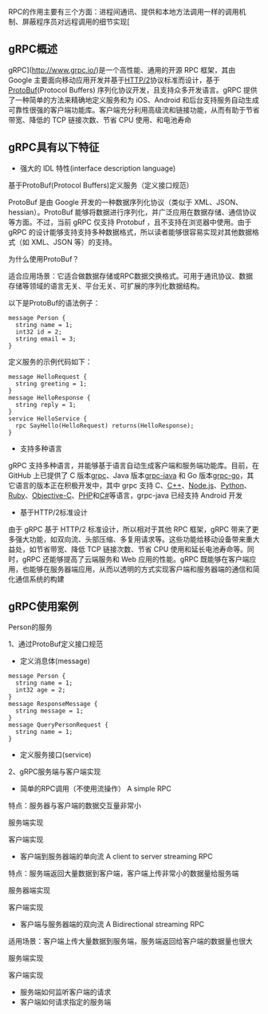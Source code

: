 RPC的作用主要有三个方面：进程间通讯、提供和本地方法调用一样的调用机制、屏蔽程序员对远程调用的细节实现[



## gRPC概述

gRPC](http://www.grpc.io/)是一个高性能、通用的开源 RPC 框架，其由 Google 主要面向移动应用开发并基于[HTTP/2](https://http2.github.io/)协议标准而设计，基于[ProtoBuf](http://en.wikipedia.org/wiki/Protocol_Buffers)(Protocol Buffers) 序列化协议开发，且支持众多开发语言。gRPC 提供了一种简单的方法来精确地定义服务和为 iOS、Android 和后台支持服务自动生成可靠性很强的客户端功能库。客户端充分利用高级流和链接功能，从而有助于节省带宽、降低的 TCP 链接次数、节省 CPU 使用、和电池寿命



## gRPC具有以下特征

- 强大的 IDL 特性(interface description language)

基于ProtoBuf(Protocol Buffers)定义服务（定义接口规范）

ProtoBuf 是由 Google 开发的一种数据序列化协议（类似于 XML、JSON、hessian）。ProtoBuf 能够将数据进行序列化，并广泛应用在数据存储、通信协议等方面。不过，当前 gRPC 仅支持 Protobuf ，且不支持在浏览器中使用。由于 gRPC 的设计能够支持支持多种数据格式，所以读者能够很容易实现对其他数据格式（如 XML、JSON 等）的支持。

为什么使用ProtoBuf？

适合应用场景：它适合做数据存储或RPC数据交换格式。可用于通讯协议、数据存储等领域的语言无关、平台无关、可扩展的序列化数据结构。

以下是ProtoBuf的语法例子：

```
message Person {
  string name = 1;
  int32 id = 2;
  string email = 3;
}
```

定义服务的示例代码如下：

```
message HelloRequest {
  string greeting = 1;
}
message HelloResponse {
  string reply = 1;
}
service HelloService {
  rpc SayHello(HelloRequest) returns(HelloResponse);
}
```

- 支持多种语言

gRPC 支持多种语言，并能够基于语言自动生成客户端和服务端功能库。目前，在 GitHub 上已提供了 C 版本[grpc](https://github.com/grpc/grpc)、Java 版本[grpc-java](https://github.com/grpc/grpc-java) 和 Go 版本[grpc-go](https://github.com/grpc/grpc-go)，其它语言的版本正在积极开发中，其中 grpc 支持 C、[C++](https://github.com/grpc/grpc/tree/master/src/cpp)、[Node.js](https://github.com/grpc/grpc/tree/master/src/node)、[Python](https://github.com/grpc/grpc/tree/master/src/python)、[Ruby](https://github.com/grpc/grpc/tree/master/src/ruby)、[Objective-C](https://github.com/grpc/grpc/tree/master/src/objective-c)、[PHP](https://github.com/grpc/grpc/tree/master/src/php)和[C#](https://github.com/grpc/grpc/tree/master/src/csharp)等语言，grpc-java 已经支持 Android 开发

- 基于HTTP/2标准设计

由于 gRPC 基于 HTTP/2 标准设计，所以相对于其他 RPC 框架，gRPC 带来了更多强大功能，如双向流、头部压缩、多复用请求等。这些功能给移动设备带来重大益处，如节省带宽、降低 TCP 链接次数、节省 CPU 使用和延长电池寿命等。同时，gRPC 还能够提高了云端服务和 Web 应用的性能。gRPC 既能够在客户端应用，也能够在服务器端应用，从而以透明的方式实现客户端和服务器端的通信和简化通信系统的构建

## gRPC使用案例

Person的服务

1、通过ProtoBuf定义接口规范

- 定义消息体(message)

```
message Person {
  string name = 1;
  int32 age = 2;
}
message ResponseMessage {
  string message = 1;
}
message QueryPersonRequest {
  string name = 1;
}
```

- 定义服务接口(service)

2、gRPC服务端与客户端实现

- 简单的RPC调用（不使用流操作） A simple RPC

特点：服务器与客户端的数据交互量非常小

服务端实现

客户端实现

- 客户端到服务器端的单向流  A client to server  streaming RPC

特点：服务端返回大量数据到客户端，客户端上传非常小的数据量给服务端

服务器端实现

客户端实现

- 客户端与服务器端的双向流  A Bidirectional streaming RPC

适用场景：客户端上传大量数据到服务端，服务端返回给客户端的数据量也很大

服务端实现

客户端实现

- 服务端如何监听客户端的请求
- 客户端如何请求指定的服务端





